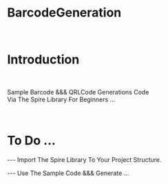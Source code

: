 # BarcodeGeneration

</br>

# Introduction

</br>

Sample Barcode &&& QRLCode Generations Code </br>
Via The Spire Library For Beginners ...

</br>

# To Do ...

--- Import The Spire Library To Your Project Structure.

--- Use The Sample Code &&& Generate ...
